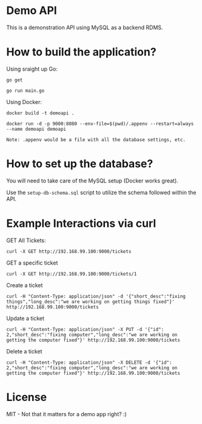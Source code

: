 # Demo API

This is a demonstration API using MySQL as a backend RDMS.

# How to build the application?

Using sraight up Go:

    go get

    go run main.go

Using Docker:

    docker build -t demoapi .

    docker run -d -p 9000:8080 --env-file=$(pwd)/.appenv --restart=always --name demoapi demoapi

    Note: .appenv would be a file with all the database settings, etc.

# How to set up the database?

You will need to take care of the MySQL setup (Docker works great).

Use the `setup-db-schema.sql` script to utilize the schema followed within the API.


# Example Interactions via curl

GET All Tickets:

    curl -X GET http://192.168.99.100:9000/tickets

GET a specific ticket

    curl -X GET http://192.168.99.100:9000/tickets/1

Create a ticket

    curl -H "Content-Type: application/json" -d '{"short_desc":"fixing things","long_desc":"we are working on getting things fixed"}' http://192.168.99.100:9000/tickets

Update a ticket

    curl -H "Content-Type: application/json" -X PUT -d '{"id": 2,"short_desc":"fixing computer","long_desc":"we are working on getting the computer fixed"}' http://192.168.99.100:9000/tickets

Delete a ticket

    curl -H "Content-Type: application/json" -X DELETE -d '{"id": 2,"short_desc":"fixing computer","long_desc":"we are working on getting the computer fixed"}' http://192.168.99.100:9000/tickets

# License

MIT - Not that it matters for a demo app right? :)
